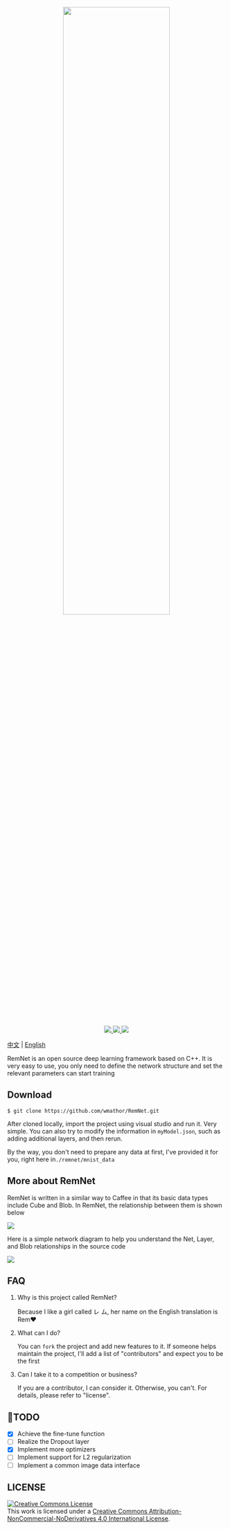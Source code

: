 <p align = "center">
  <a href = "https://github.com/wmathor/RemNet">
    <img height="60%" width = "70%" src = "https://s2.ax1x.com/2020/02/16/3prR1J.png">
  </a>
</p>
<p align = "center">
  <a href = "https://github.com/wmathor/RemNet">
    <img src="https://img.shields.io/badge/language-C++-brightgreen.svg">
  </a>
  <a href = "https://github.com/wmathor/RemNet">
    <img src = "https://img.shields.io/badge/Compiler-Visual Studio 2019-blue.svg">
  </a>
  <a href = "https://wmathor.com/" target = "_blank">
    <img src = "https://img.shields.io/badge/Blog-wmathor-orange.svg">
  </a>
</p>

[中文](https://github.com/wmathor/RemNet/blob/master/README-cn.md) | [English](https://github.com/wmathor/RemNet)

RemNet is an open source deep learning framework based on C++. It is very easy to use, you only need to define the network structure and set the relevant parameters can start training

## Download

```shell
$ git clone https://github.com/wmathor/RemNet.git
```

After cloned locally, import the project using visual studio and run it. Very simple. You can also try to modify the information in `myModel.json`, such as adding additional layers, and then rerun.

By the way, you don't need to prepare any data at first, I've provided it for you, right here in`./remnet/mnist_data`

## More about RemNet

RemNet is written in a similar way to Caffee in that its basic data types include Cube and Blob. In RemNet, the relationship between them is shown below

![](https://s2.ax1x.com/2020/02/16/3pfBng.png)

Here is a simple network diagram to help you understand the Net, Layer, and Blob relationships in the source code

![](https://s2.ax1x.com/2020/02/16/39V9dU.png)



## FAQ

1. Why is this project called RemNet?

   Because I like a girl called レ ム, her name on the English translation is Rem:heart:

2. What can I do?

   You can `fork` the project and add new features to it. If someone helps maintain the project, I'll add a list of "contributors" and expect you to be the first

3. Can I take it to a competition or business?

   If you are a contributor, I can consider it. Otherwise, you can't. For details, please refer to "license".

## :tada:TODO

- [x] Achieve the fine-tune function
- [ ] Realize the Dropout layer
- [x] Implement more optimizers
- [ ] Implement support for L2 regularization
- [ ] Implement a common image data interface

## LICENSE

<a rel="license" href="http://creativecommons.org/licenses/by-nc-nd/4.0/"><img alt="Creative Commons License" style="border-width:0" src="https://i.creativecommons.org/l/by-nc-nd/4.0/88x31.png" /></a><br />This work is licensed under a <a rel="license" href="http://creativecommons.org/licenses/by-nc-nd/4.0/">Creative Commons Attribution-NonCommercial-NoDerivatives 4.0 International License</a>.